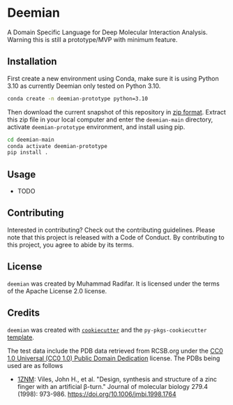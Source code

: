 # Deemian

A Domain Specific Language for Deep Molecular Interaction Analysis. Warning this is still a prototype/MVP with minimum feature.

## Installation

First create a new environment using Conda, make sure it is using Python 3.10 as currently Deemian only tested on Python 3.10.

```bash
conda create -n deemian-prototype python=3.10
```

Then download the current snapshot of this repository in [zip format](https://github.com/radifar/deemian/archive/refs/heads/main.zip).
Extract this zip file in your local computer and enter the `deemian-main` directory, activate `deemian-prototype` environment, and install using pip.

```bash
cd deemian-main
conda activate deemian-prototype
pip install .
```

## Usage

- TODO

## Contributing

Interested in contributing? Check out the contributing guidelines. Please note that this project is released with a Code of Conduct. By contributing to this project, you agree to abide by its terms.

## License

`deemian` was created by Muhammad Radifar. It is licensed under the terms of the Apache License 2.0 license.

## Credits

`deemian` was created with [`cookiecutter`](https://cookiecutter.readthedocs.io/en/latest/) and the `py-pkgs-cookiecutter` [template](https://github.com/py-pkgs/py-pkgs-cookiecutter).

The test data include the PDB data retrieved from RCSB.org under the
[CC0 1.0 Universal (CC0 1.0) Public Domain Dedication](https://creativecommons.org/publicdomain/zero/1.0/) license.
The PDBs being used are as follows

- [1ZNM](https://www.rcsb.org/structure/1znm): Viles, John H., et al. "Design, synthesis and structure of a zinc finger with an artificial β-turn." Journal of molecular biology 279.4 (1998): 973-986. <https://doi.org/10.1006/jmbi.1998.1764>
